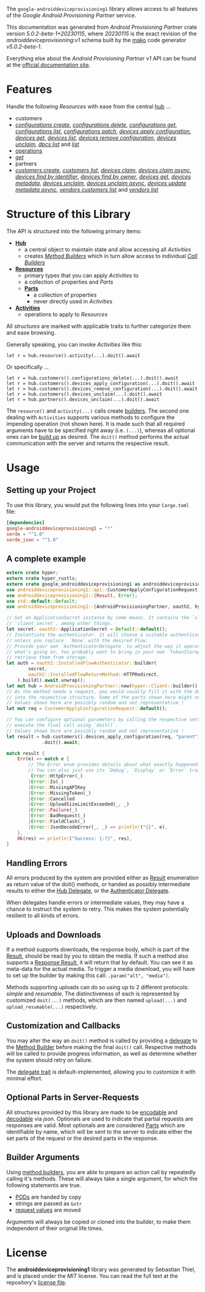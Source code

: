 <!---
DO NOT EDIT !
This file was generated automatically from 'src/generator/templates/api/README.md.mako'
DO NOT EDIT !
-->
The `google-androiddeviceprovisioning1` library allows access to all features of the *Google Android Provisioning Partner* service.

This documentation was generated from *Android Provisioning Partner* crate version *5.0.2-beta-1+20230115*, where *20230115* is the exact revision of the *androiddeviceprovisioning:v1* schema built by the [mako](http://www.makotemplates.org/) code generator *v5.0.2-beta-1*.

Everything else about the *Android Provisioning Partner* *v1* API can be found at the
[official documentation site](https://developers.google.com/zero-touch/).
# Features

Handle the following *Resources* with ease from the central [hub](https://docs.rs/google-androiddeviceprovisioning1/5.0.2-beta-1+20230115/google_androiddeviceprovisioning1/AndroidProvisioningPartner) ... 

* customers
 * [*configurations create*](https://docs.rs/google-androiddeviceprovisioning1/5.0.2-beta-1+20230115/google_androiddeviceprovisioning1/api::CustomerConfigurationCreateCall), [*configurations delete*](https://docs.rs/google-androiddeviceprovisioning1/5.0.2-beta-1+20230115/google_androiddeviceprovisioning1/api::CustomerConfigurationDeleteCall), [*configurations get*](https://docs.rs/google-androiddeviceprovisioning1/5.0.2-beta-1+20230115/google_androiddeviceprovisioning1/api::CustomerConfigurationGetCall), [*configurations list*](https://docs.rs/google-androiddeviceprovisioning1/5.0.2-beta-1+20230115/google_androiddeviceprovisioning1/api::CustomerConfigurationListCall), [*configurations patch*](https://docs.rs/google-androiddeviceprovisioning1/5.0.2-beta-1+20230115/google_androiddeviceprovisioning1/api::CustomerConfigurationPatchCall), [*devices apply configuration*](https://docs.rs/google-androiddeviceprovisioning1/5.0.2-beta-1+20230115/google_androiddeviceprovisioning1/api::CustomerDeviceApplyConfigurationCall), [*devices get*](https://docs.rs/google-androiddeviceprovisioning1/5.0.2-beta-1+20230115/google_androiddeviceprovisioning1/api::CustomerDeviceGetCall), [*devices list*](https://docs.rs/google-androiddeviceprovisioning1/5.0.2-beta-1+20230115/google_androiddeviceprovisioning1/api::CustomerDeviceListCall), [*devices remove configuration*](https://docs.rs/google-androiddeviceprovisioning1/5.0.2-beta-1+20230115/google_androiddeviceprovisioning1/api::CustomerDeviceRemoveConfigurationCall), [*devices unclaim*](https://docs.rs/google-androiddeviceprovisioning1/5.0.2-beta-1+20230115/google_androiddeviceprovisioning1/api::CustomerDeviceUnclaimCall), [*dpcs list*](https://docs.rs/google-androiddeviceprovisioning1/5.0.2-beta-1+20230115/google_androiddeviceprovisioning1/api::CustomerDpcListCall) and [*list*](https://docs.rs/google-androiddeviceprovisioning1/5.0.2-beta-1+20230115/google_androiddeviceprovisioning1/api::CustomerListCall)
* [operations](https://docs.rs/google-androiddeviceprovisioning1/5.0.2-beta-1+20230115/google_androiddeviceprovisioning1/api::Operation)
 * [*get*](https://docs.rs/google-androiddeviceprovisioning1/5.0.2-beta-1+20230115/google_androiddeviceprovisioning1/api::OperationGetCall)
* partners
 * [*customers create*](https://docs.rs/google-androiddeviceprovisioning1/5.0.2-beta-1+20230115/google_androiddeviceprovisioning1/api::PartnerCustomerCreateCall), [*customers list*](https://docs.rs/google-androiddeviceprovisioning1/5.0.2-beta-1+20230115/google_androiddeviceprovisioning1/api::PartnerCustomerListCall), [*devices claim*](https://docs.rs/google-androiddeviceprovisioning1/5.0.2-beta-1+20230115/google_androiddeviceprovisioning1/api::PartnerDeviceClaimCall), [*devices claim async*](https://docs.rs/google-androiddeviceprovisioning1/5.0.2-beta-1+20230115/google_androiddeviceprovisioning1/api::PartnerDeviceClaimAsyncCall), [*devices find by identifier*](https://docs.rs/google-androiddeviceprovisioning1/5.0.2-beta-1+20230115/google_androiddeviceprovisioning1/api::PartnerDeviceFindByIdentifierCall), [*devices find by owner*](https://docs.rs/google-androiddeviceprovisioning1/5.0.2-beta-1+20230115/google_androiddeviceprovisioning1/api::PartnerDeviceFindByOwnerCall), [*devices get*](https://docs.rs/google-androiddeviceprovisioning1/5.0.2-beta-1+20230115/google_androiddeviceprovisioning1/api::PartnerDeviceGetCall), [*devices metadata*](https://docs.rs/google-androiddeviceprovisioning1/5.0.2-beta-1+20230115/google_androiddeviceprovisioning1/api::PartnerDeviceMetadataCall), [*devices unclaim*](https://docs.rs/google-androiddeviceprovisioning1/5.0.2-beta-1+20230115/google_androiddeviceprovisioning1/api::PartnerDeviceUnclaimCall), [*devices unclaim async*](https://docs.rs/google-androiddeviceprovisioning1/5.0.2-beta-1+20230115/google_androiddeviceprovisioning1/api::PartnerDeviceUnclaimAsyncCall), [*devices update metadata async*](https://docs.rs/google-androiddeviceprovisioning1/5.0.2-beta-1+20230115/google_androiddeviceprovisioning1/api::PartnerDeviceUpdateMetadataAsyncCall), [*vendors customers list*](https://docs.rs/google-androiddeviceprovisioning1/5.0.2-beta-1+20230115/google_androiddeviceprovisioning1/api::PartnerVendorCustomerListCall) and [*vendors list*](https://docs.rs/google-androiddeviceprovisioning1/5.0.2-beta-1+20230115/google_androiddeviceprovisioning1/api::PartnerVendorListCall)




# Structure of this Library

The API is structured into the following primary items:

* **[Hub](https://docs.rs/google-androiddeviceprovisioning1/5.0.2-beta-1+20230115/google_androiddeviceprovisioning1/AndroidProvisioningPartner)**
    * a central object to maintain state and allow accessing all *Activities*
    * creates [*Method Builders*](https://docs.rs/google-androiddeviceprovisioning1/5.0.2-beta-1+20230115/google_androiddeviceprovisioning1/client::MethodsBuilder) which in turn
      allow access to individual [*Call Builders*](https://docs.rs/google-androiddeviceprovisioning1/5.0.2-beta-1+20230115/google_androiddeviceprovisioning1/client::CallBuilder)
* **[Resources](https://docs.rs/google-androiddeviceprovisioning1/5.0.2-beta-1+20230115/google_androiddeviceprovisioning1/client::Resource)**
    * primary types that you can apply *Activities* to
    * a collection of properties and *Parts*
    * **[Parts](https://docs.rs/google-androiddeviceprovisioning1/5.0.2-beta-1+20230115/google_androiddeviceprovisioning1/client::Part)**
        * a collection of properties
        * never directly used in *Activities*
* **[Activities](https://docs.rs/google-androiddeviceprovisioning1/5.0.2-beta-1+20230115/google_androiddeviceprovisioning1/client::CallBuilder)**
    * operations to apply to *Resources*

All *structures* are marked with applicable traits to further categorize them and ease browsing.

Generally speaking, you can invoke *Activities* like this:

```Rust,ignore
let r = hub.resource().activity(...).doit().await
```

Or specifically ...

```ignore
let r = hub.customers().configurations_delete(...).doit().await
let r = hub.customers().devices_apply_configuration(...).doit().await
let r = hub.customers().devices_remove_configuration(...).doit().await
let r = hub.customers().devices_unclaim(...).doit().await
let r = hub.partners().devices_unclaim(...).doit().await
```

The `resource()` and `activity(...)` calls create [builders][builder-pattern]. The second one dealing with `Activities` 
supports various methods to configure the impending operation (not shown here). It is made such that all required arguments have to be 
specified right away (i.e. `(...)`), whereas all optional ones can be [build up][builder-pattern] as desired.
The `doit()` method performs the actual communication with the server and returns the respective result.

# Usage

## Setting up your Project

To use this library, you would put the following lines into your `Cargo.toml` file:

```toml
[dependencies]
google-androiddeviceprovisioning1 = "*"
serde = "^1.0"
serde_json = "^1.0"
```

## A complete example

```Rust
extern crate hyper;
extern crate hyper_rustls;
extern crate google_androiddeviceprovisioning1 as androiddeviceprovisioning1;
use androiddeviceprovisioning1::api::CustomerApplyConfigurationRequest;
use androiddeviceprovisioning1::{Result, Error};
use std::default::Default;
use androiddeviceprovisioning1::{AndroidProvisioningPartner, oauth2, hyper, hyper_rustls, chrono, FieldMask};

// Get an ApplicationSecret instance by some means. It contains the `client_id` and 
// `client_secret`, among other things.
let secret: oauth2::ApplicationSecret = Default::default();
// Instantiate the authenticator. It will choose a suitable authentication flow for you, 
// unless you replace  `None` with the desired Flow.
// Provide your own `AuthenticatorDelegate` to adjust the way it operates and get feedback about 
// what's going on. You probably want to bring in your own `TokenStorage` to persist tokens and
// retrieve them from storage.
let auth = oauth2::InstalledFlowAuthenticator::builder(
        secret,
        oauth2::InstalledFlowReturnMethod::HTTPRedirect,
    ).build().await.unwrap();
let mut hub = AndroidProvisioningPartner::new(hyper::Client::builder().build(hyper_rustls::HttpsConnectorBuilder::new().with_native_roots().https_or_http().enable_http1().enable_http2().build()), auth);
// As the method needs a request, you would usually fill it with the desired information
// into the respective structure. Some of the parts shown here might not be applicable !
// Values shown here are possibly random and not representative !
let mut req = CustomerApplyConfigurationRequest::default();

// You can configure optional parameters by calling the respective setters at will, and
// execute the final call using `doit()`.
// Values shown here are possibly random and not representative !
let result = hub.customers().devices_apply_configuration(req, "parent")
             .doit().await;

match result {
    Err(e) => match e {
        // The Error enum provides details about what exactly happened.
        // You can also just use its `Debug`, `Display` or `Error` traits
         Error::HttpError(_)
        |Error::Io(_)
        |Error::MissingAPIKey
        |Error::MissingToken(_)
        |Error::Cancelled
        |Error::UploadSizeLimitExceeded(_, _)
        |Error::Failure(_)
        |Error::BadRequest(_)
        |Error::FieldClash(_)
        |Error::JsonDecodeError(_, _) => println!("{}", e),
    },
    Ok(res) => println!("Success: {:?}", res),
}

```
## Handling Errors

All errors produced by the system are provided either as [Result](https://docs.rs/google-androiddeviceprovisioning1/5.0.2-beta-1+20230115/google_androiddeviceprovisioning1/client::Result) enumeration as return value of
the doit() methods, or handed as possibly intermediate results to either the 
[Hub Delegate](https://docs.rs/google-androiddeviceprovisioning1/5.0.2-beta-1+20230115/google_androiddeviceprovisioning1/client::Delegate), or the [Authenticator Delegate](https://docs.rs/yup-oauth2/*/yup_oauth2/trait.AuthenticatorDelegate.html).

When delegates handle errors or intermediate values, they may have a chance to instruct the system to retry. This 
makes the system potentially resilient to all kinds of errors.

## Uploads and Downloads
If a method supports downloads, the response body, which is part of the [Result](https://docs.rs/google-androiddeviceprovisioning1/5.0.2-beta-1+20230115/google_androiddeviceprovisioning1/client::Result), should be
read by you to obtain the media.
If such a method also supports a [Response Result](https://docs.rs/google-androiddeviceprovisioning1/5.0.2-beta-1+20230115/google_androiddeviceprovisioning1/client::ResponseResult), it will return that by default.
You can see it as meta-data for the actual media. To trigger a media download, you will have to set up the builder by making
this call: `.param("alt", "media")`.

Methods supporting uploads can do so using up to 2 different protocols: 
*simple* and *resumable*. The distinctiveness of each is represented by customized 
`doit(...)` methods, which are then named `upload(...)` and `upload_resumable(...)` respectively.

## Customization and Callbacks

You may alter the way an `doit()` method is called by providing a [delegate](https://docs.rs/google-androiddeviceprovisioning1/5.0.2-beta-1+20230115/google_androiddeviceprovisioning1/client::Delegate) to the 
[Method Builder](https://docs.rs/google-androiddeviceprovisioning1/5.0.2-beta-1+20230115/google_androiddeviceprovisioning1/client::CallBuilder) before making the final `doit()` call. 
Respective methods will be called to provide progress information, as well as determine whether the system should 
retry on failure.

The [delegate trait](https://docs.rs/google-androiddeviceprovisioning1/5.0.2-beta-1+20230115/google_androiddeviceprovisioning1/client::Delegate) is default-implemented, allowing you to customize it with minimal effort.

## Optional Parts in Server-Requests

All structures provided by this library are made to be [encodable](https://docs.rs/google-androiddeviceprovisioning1/5.0.2-beta-1+20230115/google_androiddeviceprovisioning1/client::RequestValue) and 
[decodable](https://docs.rs/google-androiddeviceprovisioning1/5.0.2-beta-1+20230115/google_androiddeviceprovisioning1/client::ResponseResult) via *json*. Optionals are used to indicate that partial requests are responses 
are valid.
Most optionals are are considered [Parts](https://docs.rs/google-androiddeviceprovisioning1/5.0.2-beta-1+20230115/google_androiddeviceprovisioning1/client::Part) which are identifiable by name, which will be sent to 
the server to indicate either the set parts of the request or the desired parts in the response.

## Builder Arguments

Using [method builders](https://docs.rs/google-androiddeviceprovisioning1/5.0.2-beta-1+20230115/google_androiddeviceprovisioning1/client::CallBuilder), you are able to prepare an action call by repeatedly calling it's methods.
These will always take a single argument, for which the following statements are true.

* [PODs][wiki-pod] are handed by copy
* strings are passed as `&str`
* [request values](https://docs.rs/google-androiddeviceprovisioning1/5.0.2-beta-1+20230115/google_androiddeviceprovisioning1/client::RequestValue) are moved

Arguments will always be copied or cloned into the builder, to make them independent of their original life times.

[wiki-pod]: http://en.wikipedia.org/wiki/Plain_old_data_structure
[builder-pattern]: http://en.wikipedia.org/wiki/Builder_pattern
[google-go-api]: https://github.com/google/google-api-go-client

# License
The **androiddeviceprovisioning1** library was generated by Sebastian Thiel, and is placed 
under the *MIT* license.
You can read the full text at the repository's [license file][repo-license].

[repo-license]: https://github.com/Byron/google-apis-rsblob/main/LICENSE.md

